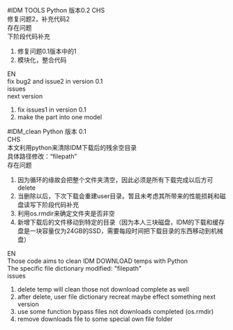 #IDM TOOLS Python 版本0.2
CHS                                                                            
修复问题2，补充代码2                              
存在问题                                           
下阶段代码补充                                                     
1. 修复问题0.1版本中的1                                         
2. 模块化，整合代码                                     

EN                                                         
fix bug2 and issue2 in version 0.1                                              
issues                                                               
next version                                                        
1. fix issues1 in version 0.1                                               
2. make the part into one model                                                          





#IDM_clean Python 版本 0.1                                    
CHS                                                               
本文利用python来清除IDM下载后的残余空目录                                                              
具体路径修改：“filepath”                                                       
存在问题                                                             
1. 因为循环的缘故会把整个文件夹清空，因此必须是所有下载完成以后方可delete                             
2. 当删除以后，下次下载会重建user目录。暂且未考虑其所带来的性能损耗和磁盘读写下阶段代码补充                                      
1. 利用os.rmdir来确定文件夹是否非空                                                
2. 新增下载后的文件移动到特定的目录（因为本人三块磁盘，IDM的下载和缓存盘是一块容量仅为24GB的SSD，需要每段时间把下载目录的东西移动到机械盘）                    
    
    
EN                                                           
Those code aims to clean IDM DOWNLOAD temps with Python                                          
The specific file dictionary modified: "filepath"                                           
issues                                            
1. delete temp will clean those not download complete as well                        
2. after delete, user file dictionary recreat maybe effect something next version                    
1. use some function bypass files not downloads completed (os.rmdir)                             
2. remove downloads file to some special own file folder                                     

